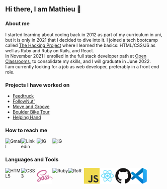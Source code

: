 ## Hi there, I am Mathieu 👋

### About me
I started learning about coding back in 2012 as part of my curriculum in uni, but it is only in 2021 that I decided to dive into it. I joined a tech bootcamp called [The Hacking Project](https://www.thehackingproject.org/) where I learned the basics: HTML/CSS/JS as well as Ruby and Ruby on Rails, and React.
<br>
In November 2021 I enrolled in the full stack developer path at [Open Classrooms](https://openclassrooms.com/en/), to consolidate my skills, and I will graduate in June 2022.
<br>
I am currently looking for a job as web developer, preferably in a front end role. 

### Projects I have worked on
  - [Feedtruck](https://github.com/MathieuParadis/Feedtruck)
  - [FollowNut'](https://github.com/MathieuParadis/follownut_front)
  - [Move and Groove](https://github.com/MathieuParadis/fitness_tracker)
  - [Boulder Bike Tour](https://github.com/MathieuParadis/boulder-bike-tour)
  - [Helping Hand](https://github.com/MathieuParadis/helping-hand)


### How to reach me
<div>
  <a href="mailto:mathieuyl.paradis@gmail.com" target="_blank">
    <img src="https://camo.githubusercontent.com/4a3dd8d10a27c272fd04b2ce8ed1a130606f95ea6a76b5e19ce8b642faa18c27/68747470733a2f2f6564656e742e6769746875622e696f2f537570657254696e7949636f6e732f696d616765732f7376672f676d61696c2e737667" alt="Gmail" align="left" width="50" height="50">
  </a>
  <a href="https://www.linkedin.com/in/mathieu-p-26593498/" target="_blank">
    <img src="https://camo.githubusercontent.com/c8a9c5b414cd812ad6a97a46c29af67239ddaeae08c41724ff7d945fb4c047e5/68747470733a2f2f6564656e742e6769746875622e696f2f537570657254696e7949636f6e732f696d616765732f7376672f6c696e6b6564696e2e737667" alt="Linkedin" align="left" width="50" height="50">
  </a>
  <a href="https://www.instagram.com/shewingcat/" target="_blank">
    <img src="https://camo.githubusercontent.com/c9dacf0f25a1489fdbc6c0d2b41cda58b77fa210a13a886d6f99e027adfbd358/68747470733a2f2f6564656e742e6769746875622e696f2f537570657254696e7949636f6e732f696d616765732f7376672f696e7374616772616d2e737667" alt="IG" align="left" width="50" height="50">
  </a>
  <a href="https://mathieuparadis.github.io/" target="_blank">
    <img src="https://mathieuparadis.github.io/static/media/logo.e18784bc5a6aa53c093581e6b88069a4.svg" alt="IG" align="left" width="50" height="50">
  </a>
</div>
<br><br>


### Languages and Tools
<div>
  <img src="https://camo.githubusercontent.com/72e5df59529a42423d671ba4c02bfb327d917517bfff18595c5e5dc17a5abece/68747470733a2f2f6564656e742e6769746875622e696f2f537570657254696e7949636f6e732f696d616765732f7376672f68746d6c352e737667" alt="HTML5" align="left" width="50" height="50">
  <img src="https://camo.githubusercontent.com/b788527f604d8e727fcc90d721984125bced85c8a1c9f8da69c6c4a3e51df3c5/68747470733a2f2f6564656e742e6769746875622e696f2f537570657254696e7949636f6e732f696d616765732f7376672f637373332e737667" alt="CSS3" align="left" width="50" height="50">
  <img src="https://raw.githubusercontent.com/github/explore/80688e429a7d4ef2fca1e82350fe8e3517d3494d/topics/sass/sass.png" alt="Sass" align="left" width="50" height="50">
  <img src="https://camo.githubusercontent.com/14665e42619845ffcb8f0f3d211354f572c37294f6ddae75d16a3a818deaefe9/68747470733a2f2f75706c6f61642e77696b696d656469612e6f72672f77696b6970656469612f636f6d6d6f6e732f372f37332f527562795f6c6f676f2e737667" alt="Ruby" align="left" width="50" height="50">
  <img src="https://camo.githubusercontent.com/709cb478838214d8c701c38945aa241c99c6e9a5a663669732a90ef8908eef13/68747470733a2f2f75706c6f61642e77696b696d656469612e6f72672f77696b6970656469612f636f6d6d6f6e732f312f31362f527562795f6f6e5f5261696c732d6c6f676f2e706e67" alt="RoR" align="left" width="50" height="50">
  <img src="https://raw.githubusercontent.com/github/explore/80688e429a7d4ef2fca1e82350fe8e3517d3494d/topics/javascript/javascript.png" alt="JS" align="left" width="50" height="50">
  <img src="https://raw.githubusercontent.com/github/explore/80688e429a7d4ef2fca1e82350fe8e3517d3494d/topics/react/react.png" alt="React" align="left" width="50" height="50">
  <img src="https://raw.githubusercontent.com/github/explore/78df643247d429f6cc873026c0622819ad797942/topics/github/github.png" alt="Git" align="left" width="50" height="50">
  <img src="https://raw.githubusercontent.com/github/explore/80688e429a7d4ef2fca1e82350fe8e3517d3494d/topics/visual-studio-code/visual-studio-code.png" alt="VS Code" align="left" width="50" height="50">
</div>
<br><br>



<!--
**MathieuParadis/MathieuParadis** is a ✨ _special_ ✨ repository because its `README.md` (this file) appears on your GitHub profile.

Here are some ideas to get you started:

- 🔭 I’m currently working on ...
- 🌱 I’m currently learning ...
- 👯 I’m looking to collaborate on ...
- 🤔 I’m looking for help with ...
- 💬 Ask me about ...
- 📫 How to reach me: ...
- 😄 Pronouns: ...
- ⚡ Fun fact: ...
-->
